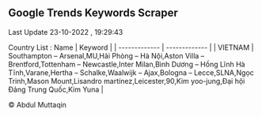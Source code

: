 

## Google Trends Keywords Scraper 
 
Last Update 23-10-2022 , 19:29:43

Country List :
 Name  | Keyword |
| ------------- | ------------- |
| VIETNAM | Southampton – Arsenal,MU,Hải Phòng – Hà Nội,Aston Villa – Brentford,Tottenham – Newcastle,Inter Milan,Bình Dương – Hồng Lĩnh Hà Tĩnh,Varane,Hertha – Schalke,Waalwijk – Ajax,Bologna – Lecce,SLNA,Ngọc Trinh,Mason Mount,Lisandro martínez,Leicester,90,Kim yoo-jung,Đại hội Đảng Trung Quốc,Kim Yuna |



© Abdul Muttaqin 
